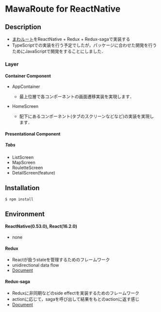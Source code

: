 # MawaRoute for ReactNative
## Description
- [まわルート](https://github.com/kiesproject/MawaRoute)をReactNative + Redux + Redux-sagaで実装する
- TypeScriptでの実装を行う予定でしたが，パッケージに合わせた開発を行うためにJavaScriptで開発をすることにしました．

### Layer
#### Container Component
- AppContainer
  - 最上位層で各コンポーネントの画面遷移実装を実現します．

- HomeScreen
  - 配下にあるコンポーネント(タブのスクリーンなどなど)の実装を実現します．
  
#### Presentational Component
##### Tabs
- ListScreen
- MapScreen
- RouletteScreen
- DetailScreen(feature)

## Installation
```
$ npm install
```

## Environment
#### ReactNative(0.53.0), React(16.2.0)
- none

#### Redux
- Reactが扱うstateを管理するためのフレームワーク
- unidirectional data flow
- [Document](https://redux.js.org/)

#### Redux-saga
- Reduxに非同期などのside effectを実装するためのフレームワーク
- actionに応じて，sagaを呼び出して結果をもとのactionに返す感じ
- [Document](https://redux-saga.js.org/)


